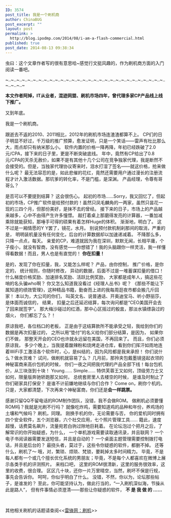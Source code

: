 ```yaml
---
ID: 3574
post_title: 我是一个刷机商
author: ChinaBUG
post_excerpt: ""
layout: post
permalink: >
  http://blog.ipodmp.com/2014/08/i-am-a-flash-commercial.html
published: true
post_date: 2014-08-13 09:38:34
---
```

虫曰：这个文章作者写的很有意思哈~感觉行文挺风趣的，作为刷机商方面的入门阅读一番吧。

~..~..~..~..~..~..~..~..~..~..~..~..~..~..~..~..~..~..~..~..~..~..~..~..~..~..~..~..~..~..~..~..~

<strong>本文作者阿焯，IT从业者，混迹网盟、刷机市场四年，曾代理多家CP产品线上线下推广。</strong>

又到年底。

我是一个刷机商。

跟逝去不返的2010、2011相比，2012年的刷机市场连渣渣都算不上。<span id="more-206213"></span>
CP们的日子明显不好过，千万级的推广预算，愈发证明，只是一个笑话——雷声有杜比那么大，雨点却只有纳米那么小。
软件内置的价格一降再降，年初已经跌破了2.0元/CPA，接下来的日子里，更是不断突破底线。
年中，竟然有CP给出了0.8元/CPA的天杀无赦价，如果不是有其他十几个公司在竞争独家代理，我是断然不会接受的。但是，当独家代理协议寄来时，泪水打湿了签名——就这价格，抢来做什么呢？
最无法容忍的是，如此悲催的花红，竟然还需要用户通过漫长的注册流程才计入激活数据。那坑爹的转化率，不是门槛，是深渊。
产品经理，令尊有哥哥么？

是否可以不要提到结算？
这会很伤心。
起初的市场……Sorry，我又回忆了，但起初的市场，CP推广软件是给预付款的！虽然只凤毛麟角的一两家，虽然只昙花一现的三四个月，但那份美好，是抹不去的曾经。
接下来的日子，市场上的产品越来越多，心中不由得产生许多憧憬。
敲打着桌上那磨得发亮的计算器，一番加减乘除就能获知，那唾手可得的硕果有着怎样Huge的体积。
渐渐地，明白了。
这不过是一厢情愿的Y Y罢了，镜花，水月。
别说预付款机制刹那间的取消，严重的是，
明明装机量没有任何变化，后台的计算数据却以加速递减着。
不降那么多，只降一点点，每天。
亲爱的CP，难道就因为我在深圳，默默无闻，长相平庸，个子瘦小，就没有智商，没有感觉——你想错了！我的头脑跟你一样灵活，我一样懂得看数据！而且，男人也是有直觉的！
<strong>你在扣量！</strong>

是的，发现了你在扣量，我，又能怎么样呢？
产品，由你控制，
推广价格，是你定的，
统计规则，你随时修改，
异动的数据，后面不过是一堆蓄谋扣量的借口！
什么梯度价格奖励、加速排名奖励、活跃比例奖励，
大家都是成年人，搞这些花哨的名头骗who啊？
你又怎么知道我没看过《经理人丛书》呢？
《那些不能让下属知道的绩效管理》，这种精品书籍，勤奋而上进的我每周逛夜市都会搬几斤回家！
本以为，大公司的你们，
叫英文名、说普通话、开奥迪宝马、听小野丽莎，
是体面而诚信的，
结果，
扣量之后还延迟结算，每次询问都是“CEO美国开会去了回来就签字”。
那大梅沙碰过的红酒，那中心区摇过的骰盅，那淡水镇缥袅过的烟火，
你们都忘了么？！

原谅我吧，各位档口的老板，
正是由于这结算款所不能承受之轻，我给到你们的数据是再次扣量过的，
之所以用“垫付”的名义给你们部分结算，是因为，
如果你们不做，
那整天开会的CEO也许就永远留在美国，不再回来了。
而且，你们必须原谅我，
多少个晚上，当我提着酸辣粉和烧烤走进仓库，看到你们挥汗如雨地连着WiFi手工激活各个软件时，心，是纠结的，因为风险都是我来承担！
你们说什么？做水货难？
试问，做刷机就容易了么？
几月前，那拎夹包戴墨镜竖起衣领的神秘富商来高价包机的时候，
你们一夜之间把我代理的产品全部下线！每台包机价，从三块涨到十块！
Young……
Simple……
特供芙蓉王又如何，顶级劳力士又如何，限量版奔驰轿跑那又如何，
总统套房里人去楼空的时候，
是谁及时制止了你们砸家具打保安？
是谁不计前嫌地继续与你们合作？
Come on，刷你个机的。
只是，大家都清楚，下次再来个神秘富商，你们还是<strong>会一样跳票。</strong>

感谢只留QQ不留电话的ROM制作团队，没错，我不会做ROM。
做刷机必须要懂ROM吗？我就是光刷不行吗？
就像吃炸鸡，需要知道鸡的品种和年份，养鸡场的土壤和气候吗？
刷机，同理。
刚换手机的你，无论需要与否，
你的爱机同时拥有四个安全软件，五个浏览器，六个社交应用，七个照片管理工具……
籍此，速度超慢，话费莫名飙升，流量宛若白驹过隙地巨耗着。
在论坛泡过个把月之后，了解常识的你开始疑惑，为什么，
一个单机游戏需要读取通讯录，并且联网？
一个电子书阅读器需要发送短信，并且是自动的？
一个桌面主题管理需要控制拨打电话，并且是后台的？
最挠头者，莫过于，这些令你疑惑的软件，都删不掉。
还等什么，刷机了～
哦，对，繁琐、烦琐、梵锁，要耗掉太多时间精力。
毕竟，不是每人都有一个或几个擅长优化系统的男朋友；毕竟，不是每个人都喜欢在微博上展示各类手机的评测照片。
来档口吧，
这里的ROM很清新，这里的服务很效率，这里的收费，很合理。
区区几十块，还你一片万里晴空，当然，刷坏不保是行规，事先会告诉你。
呵呵，你似乎明白了什么。
没错，不然，你以为，论坛那些帖子，是谁发的？
至此，你可能坚持认为，做此行当的，“一入刷机深似海，节操从此是路人”，
但有件事情必须澄清——那些让你疑惑的软件，
<strong>不 是 我 做 的 ……</strong>

&nbsp;

其他相关刷机的话题请查阅&lt;&lt;<a href="http://www.leiphone.com/tag/%E5%88%B7%E6%9C%BA">雷锋网：刷机</a>&gt;&gt;